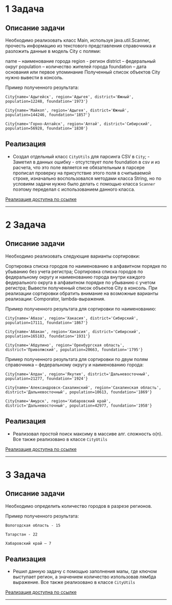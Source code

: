 # 1 Задача

## Описание задачи

Необходимо реализовать класс Main, используя java.util.Scanner, прочесть информацию из текстового представления справочника и разложить данные в модель City с полями:

name – наименование города
region - регион
district – федеральный округ
population – количество жителей города
foundation – дата основания или первое упоминание
Полученный список объектов City нужно вывести в консоль.

Пример полученного результата:

```
City{name='Адыгейск', region='Адыгея', district='Южный', population=12248, foundation='1973'}

City{name='Майкоп', region='Адыгея', district='Южный', population=144246, foundation='1857'}

City{name='Горно-Алтайск', region='Алтай', district='Сибирский', population=56928, foundation='1830'} 
```
## Реализация

- Создал отдельный класс `CityUtils` для парсинга CSV в `City`; - Заметил в данных ошибку - отсутствует поле foundation в csv и из расчета, что это поле является не обязательным в парсере прописал проверку на присутствие этого поля в считываемой строке, изначально воспользовался методами класса String, но по условиям задачи нужно было делать с помощью класса `Scanner` поэтому переделал с использованием данного класса.

[Реализация доступна по ссылке](https://github.com/Omen1984/virtual-internship-SBER/tree/44f7ce51cd4ab77cbe4cdebf93cb8c16432c2ca5)

---

# 2 Задача 

## Описание задачи

Необходимо реализовать следующие варианты сортировки:

Сортировка списка городов по наименованию в алфавитном порядке по убыванию без учета регистра;
Сортировка списка городов по федеральному округу и наименованию города внутри каждого федерального округа в алфавитном порядке по убыванию с учетом регистра;
Вывести полученный список объектов City в консоль. При реализации сортировки обратить внимание на возможные варианты реализации: Comporator, lambda-выражения.

Пример полученного результата для сортировки по наименованию:

```
City{name='Абаза', region='Хакасия', district='Сибирский', population=17111, foundation='1867'}

City{name='Абакан', region='Хакасия', district='Сибирский', population=165183, foundation='1931'}

City{name='Абдулино', region='Оренбургская область', district='Приволжский', population=20663, foundation='1795'} 
```


Пример полученного результата для сортировки по двум полям справочника – федеральному округу и наименованию города:

```
City{name='Алдан', region='Якутия', district='Дальневосточный', population=21277, foundation='1924'}

City{name='Александровск-Сахалинский', region='Сахалинская область', district='Дальневосточный', population=10613, foundation='1869'}

City{name='Амурск', region='Хабаровский край', district='Дальневосточный', population=42977, foundation='1958'}
```
## Реализация

-  Реализовал простой поиск максиму в массиве алг. сложность о(n). Все также реализовано в классе `CityUtils`

[Реализация доступна по ссылке](https://github.com/Omen1984/virtual-internship-SBER/tree/feature/search-max/src/main/java/ru/sber/directory)

---

# 3 Задача 

## Описание задачи

Необходимо определить количество городов в разрезе регионов.

Пример полученного результата:
```
Вологодская область - 15

Татарстан - 22

Хабаровский край – 7
```
## Реализация

-  Решил данную задачу с помощью заполнения мапы, где ключом выступает регион, а значением количество изпользовав лямбда выражение. Все также реализовано в классе `CityUtils`

[Реализация доступна по ссылке](https://github.com/Omen1984/virtual-internship-SBER/tree/feature/search-for-number-cities/src/main/java/ru/sber/directory)

---
